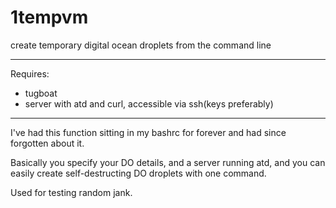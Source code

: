 # 1tempvm
create temporary digital ocean droplets from the command line

---

Requires:
- tugboat
- server with atd and curl, accessible via ssh(keys preferably)

---
I've had this function sitting in my bashrc for forever and had since forgotten about it.

Basically you specify your DO details, and a server running atd, and you can easily create self-destructing DO droplets with one command.

Used for testing random jank.

